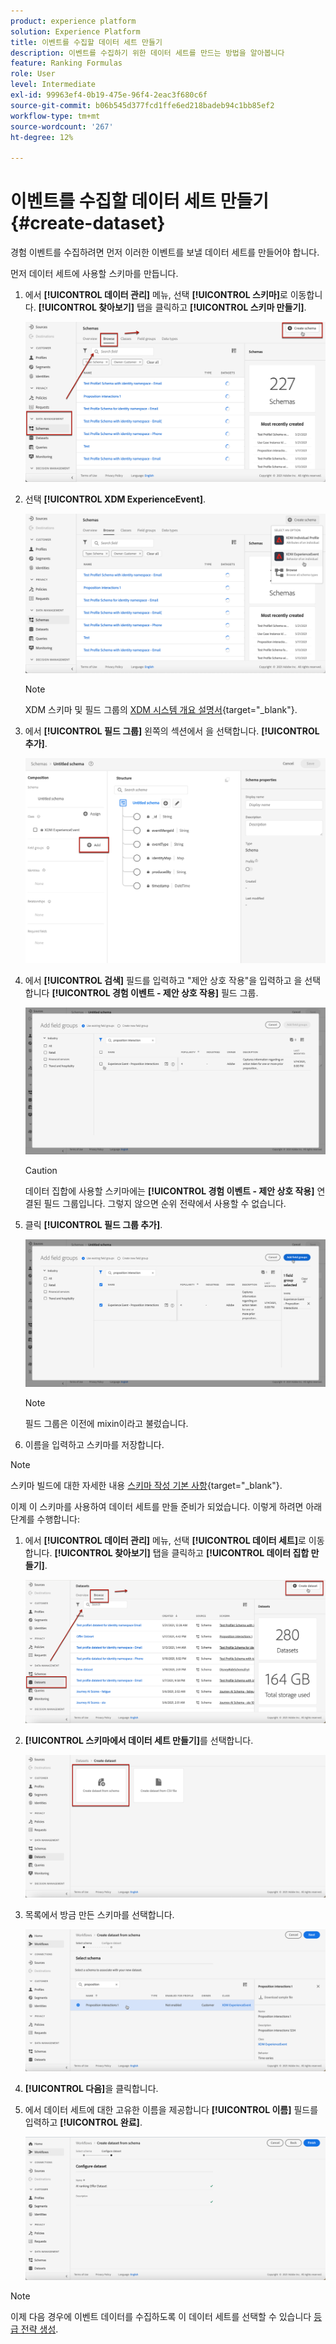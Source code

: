 ```yaml
---
product: experience platform
solution: Experience Platform
title: 이벤트를 수집할 데이터 세트 만들기
description: 이벤트를 수집하기 위한 데이터 세트를 만드는 방법을 알아봅니다
feature: Ranking Formulas
role: User
level: Intermediate
exl-id: 99963ef4-0b19-475e-96f4-2eac3f680c6f
source-git-commit: b06b545d377fcd1ffe6ed218badeb94c1bb85ef2
workflow-type: tm+mt
source-wordcount: '267'
ht-degree: 12%

---
```


# 이벤트를 수집할 데이터 세트 만들기 {#create-dataset}

경험 이벤트를 수집하려면 먼저 이러한 이벤트를 보낼 데이터 세트를 만들어야 합니다.

먼저 데이터 세트에 사용할 스키마를 만듭니다.

1. 에서 **[!UICONTROL 데이터 관리]** 메뉴, 선택 **[!UICONTROL 스키마]**&#x200B;로 이동합니다. **[!UICONTROL 찾아보기]** 탭을 클릭하고 **[!UICONTROL 스키마 만들기]**.

   ![](../assets/ai-ranking-create-schema.png)

1. 선택 **[!UICONTROL XDM ExperienceEvent]**.

   ![](../assets/ai-ranking-xdm-event.png)

   >[!NOTE]
   >
   >XDM 스키마 및 필드 그룹의 [XDM 시스템 개요 설명서](https://experienceleague.adobe.com/docs/experience-platform/xdm/home.html?lang=ko){target="_blank"}.

1. 에서 **[!UICONTROL 필드 그룹]** 왼쪽의 섹션에서 을 선택합니다. **[!UICONTROL 추가]**.

   ![](../assets/ai-ranking-fields-groups.png)

1. 에서 **[!UICONTROL 검색]** 필드를 입력하고 &quot;제안 상호 작용&quot;을 입력하고 을 선택합니다 **[!UICONTROL 경험 이벤트 - 제안 상호 작용]** 필드 그룹.

   ![](../assets/ai-ranking-proposition-interactions.png)

   >[!CAUTION]
   >
   >데이터 집합에 사용할 스키마에는 **[!UICONTROL 경험 이벤트 - 제안 상호 작용]** 연결된 필드 그룹입니다. 그렇지 않으면 순위 전략에서 사용할 수 없습니다.

1. 클릭 **[!UICONTROL 필드 그룹 추가]**.

   ![](../assets/ai-ranking-add-field-group.png)

   >[!NOTE]
   >필드 그룹은 이전에 mixin이라고 불렀습니다.

1. 이름을 입력하고 스키마를 저장합니다.

>[!NOTE]
>
>스키마 빌드에 대한 자세한 내용 [스키마 작성 기본 사항](https://experienceleague.adobe.com/docs/experience-platform/xdm/schema/composition.html?lang=en#understanding-schemas){target="_blank"}.

이제 이 스키마를 사용하여 데이터 세트를 만들 준비가 되었습니다. 이렇게 하려면 아래 단계를 수행합니다:

1. 에서 **[!UICONTROL 데이터 관리]** 메뉴, 선택 **[!UICONTROL 데이터 세트]**&#x200B;로 이동합니다. **[!UICONTROL 찾아보기]** 탭을 클릭하고 **[!UICONTROL 데이터 집합 만들기]**.

   ![](../assets/ai-ranking-create-dataset.png)

1. **[!UICONTROL 스키마에서 데이터 세트 만들기]**&#x200B;를 선택합니다.

   ![](../assets/ai-ranking-create-dataset-from-schema.png)

1. 목록에서 방금 만든 스키마를 선택합니다.

   ![](../assets/ai-ranking-dataset-select-schema.png)

1. **[!UICONTROL 다음]**&#x200B;을 클릭합니다.

1. 에서 데이터 세트에 대한 고유한 이름을 제공합니다 **[!UICONTROL 이름]** 필드를 입력하고 **[!UICONTROL 완료]**.

   ![](../assets/ai-ranking-dataset-name.png)

>[!NOTE]
>
>이제 다음 경우에 이벤트 데이터를 수집하도록 이 데이터 세트를 선택할 수 있습니다 [등급 전략 생성](#create-ranking-strategy).
